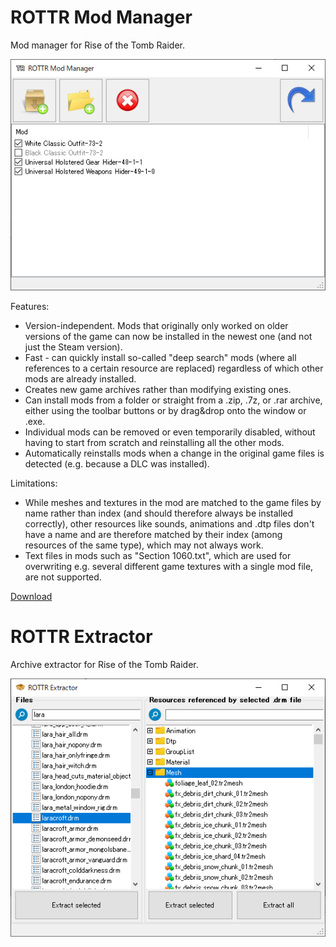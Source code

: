 # ROTTR Mod Manager
Mod manager for Rise of the Tomb Raider.

![Screenshot](ManagerScreenshot.png)

Features:
* Version-independent. Mods that originally only worked on older versions of the game can now be installed in the newest one (and not just the Steam version).
* Fast - can quickly install so-called "deep search" mods (where all references to a certain resource are replaced) regardless of which other mods are already installed.
* Creates new game archives rather than modifying existing ones.
* Can install mods from a folder or straight from a .zip, .7z, or .rar archive, either using the toolbar buttons or by drag&drop onto the window or .exe.
* Individual mods can be removed or even temporarily disabled, without having to start from scratch and reinstalling all the other mods.
* Automatically reinstalls mods when a change in the original game files is detected (e.g. because a DLC was installed).

Limitations:
* While meshes and textures in the mod are matched to the game files by name rather than index (and should therefore always be installed correctly), other resources like sounds, animations and .dtp files don't have a name and are therefore matched by their index (among resources of the same type), which may not always work.
* Text files in mods such as "Section 1060.txt", which are used for overwriting e.g. several different game textures with a single mod file, are not supported.

[Download](https://github.com/arcusmaximus/RottrModManager/releases)

# ROTTR Extractor

Archive extractor for Rise of the Tomb Raider.

![Screenshot](ExtractorScreenshot.png)
